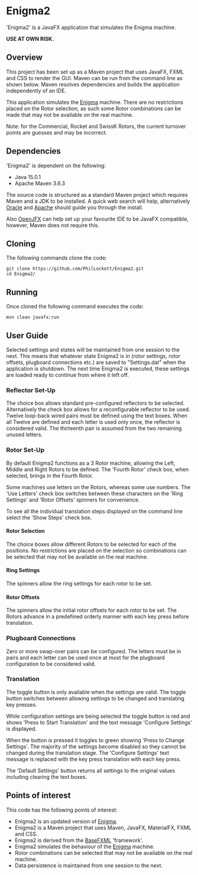 # Enigma2

'Enigma2' is a JavaFX application that simulates the Enigma machine.

**USE AT OWN RISK.**

## Overview
This project has been set up as a Maven project that uses JavaFX, FXML and 
CSS to render the GUI. Maven can be run from the command line as shown below.
Maven resolves dependencies and builds the application independently of an IDE.

This application simulates the [Enigma](https://en.wikipedia.org/wiki/Enigma_machine)
machine. There are no restrictions placed on the Rotor selection, as such some 
Rotor combinations can be made that may not be available on the real machine.

Note: for the Commercial, Rocket and SwissK Rotors, the current turnover points 
are guesses and may be incorrect.

## Dependencies
'Enigma2' is dependent on the following:

  * Java 15.0.1
  * Apache Maven 3.6.3

The source code is structured as a standard Maven project which requires Maven 
and a JDK to be installed. A quick web search will help, alternatively
[Oracle](https://www.java.com/en/download/) and 
[Apache](https://maven.apache.org/install.html) should guide you through the
install.

Also [OpenJFX](https://openjfx.io/openjfx-docs/) can help set up your 
favourite IDE to be JavaFX compatible, however, Maven does not require this.

## Cloning
The following commands clone the code:

	git clone https://github.com/PhilLockett/Enigma2.git
	cd Enigma2/

## Running
Once cloned the following command executes the code:

	mvn clean javafx:run

## User Guide
Selected settings and states will be maintained from one session to the next.
This means that whatever state Enigma2 is in (rotor settings, rotor offsets, 
plugboard connections etc.) are saved to "Settings.dat" when the application 
is shutdown. The next time Enigma2 is executed, these settings are loaded ready 
to continue from where it left off.

### Reflector Set-Up
The choice box allows standard pre-configured reflectors to be selected. 
Alternatively the check box allows for a reconfigurable reflector to be used.
Twelve loop-back wired pairs must be defined using the text boxes. When all 
Twelve are defined and each letter is used only once, the reflector is 
considered valid. The thirteenth pair is assumed from the two remaining 
unused letters.

### Rotor Set-Up
By default Enigma2 functions as a 3 Rotor machine, allowing the Left, Middle 
and Right Rotors to be defined. The 'Fourth Rotor' check box, when selected, 
brings in the Fourth Rotor.

Some machines use letters on the Rotors, whereas some use numbers. The 'Use 
Letters' check box switches between these characters on the 'Ring Settings'
and 'Rotor Offsets' spinners for convenience.

To see all the individual translation steps displayed on the command line
select the 'Show Steps' check box.

#### Rotor Selection
The choice boxes allow different Rotors to be selected for each of the 
positions. No restrictions are placed on the selection so combinations 
can be selected that may not be available on the real machine.

#### Ring Settings
The spinners allow the ring settings for each rotor to be set.

#### Rotor Offsets
The spinners allow the initial rotor offsets for each rotor to be set. The
Rotors advance in a predefined orderly manner with each key press before 
translation.

### Plugboard Connections
Zero or more swap-over pairs can be configured. The letters must be in pairs 
and each letter can be used once at most for the plugboard configuration to be 
considered valid.

### Translation
The toggle button is only available when the settings are valid. The toggle 
button switches between allowing settings to be changed and translating key 
presses.

While configuration settings are being selected the toggle button is red and 
shows 'Press to Start Translation' and the text message 'Configure Settings' 
is displayed.

 When the button is pressed it toggles to green showing 'Press to Change 
 Settings'. The majority of the settings become disabled so they cannot be 
 changed during the translation stage. The 'Configure Settings' text message 
 is replaced with the key press translation with each key press.

The 'Default Settings' button returns all settings to the original values 
including clearing the text boxes.

## Points of interest
This code has the following points of interest:

  * Enigma2 is an updated version of [Enigma](https://github.com/PhilLockett/Enigma).
  * Enigma2 is a Maven project that uses Maven, JavaFX, MaterialFX, FXML and CSS.
  * Enigma2 is derived from the [BaseFXML](https://github.com/PhilLockett/BaseFXML) 'framework'.
  * Enigma2 simulates the behaviour of the [Enigma](https://en.wikipedia.org/wiki/Enigma_machine) machine.
  * Rotor combinations can be selected that may not be available on the real machine.
  * Data persistence is maintained from one session to the next.

